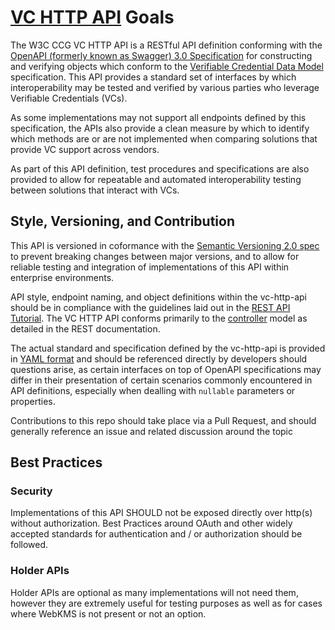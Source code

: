 # [VC HTTP API](https://github.com/w3c-ccg/vc-http-api/) Goals

The W3C CCG VC HTTP API is a RESTful API definition conforming with the [OpenAPI (formerly known as Swagger) 3.0 Specification](https://swagger.io/specification/) for constructing and verifying objects which conform to the [Verifiable Credential Data Model](https://www.w3.org/TR/vc-data-model/) specification.  This API provides a standard set of interfaces by which interoperability may be tested and verified by various parties who leverage Verifiable Credentials (VCs).

As some implementations may not support all endpoints defined by this specification, the APIs also provide a clean measure by which to identify which methods are or are not implemented when comparing solutions that provide VC support across vendors.

As part of this API definition, test procedures and specifications are also provided to allow for repeatable and automated interoperability testing between solutions that interact with VCs.

## Style, Versioning, and Contribution
This API is versioned in coformance with the [Semantic Versioning 2.0 spec](https://semver.org/) to prevent breaking changes between major versions, and to allow for reliable testing and integration of implementations of this API within enterprise environments.

API style, endpoint naming, and object definitions within the vc-http-api should be in compliance with the guidelines laid out in the [REST API Tutorial](https://restfulapi.net/).  The VC HTTP API conforms primarily to the [controller](https://restfulapi.net/resource-naming/) model as detailed in the REST documentation.

The actual standard and specification defined by the vc-http-api is provided in [YAML format](./vc-http-api.yml) and should be referenced directly by developers should questions arise, as certain interfaces on top of OpenAPI specifications may differ in their presentation of certain scenarios commonly encountered in API definitions, especially when dealling with `nullable` parameters or properties.

Contributions to this repo should take place via a Pull Request, and should generally reference an issue and related discussion around the topic 

## Best Practices

### Security

Implementations of this API SHOULD not be exposed directly over http(s) without authorization.  Best Practices around OAuth and other widely accepted standards for authentication and / or authorization should be followed.

### Holder APIs 

Holder APIs are optional as many implementations will not need them, however they are extremely useful for testing purposes as well as for cases where WebKMS is not present or not an option.
